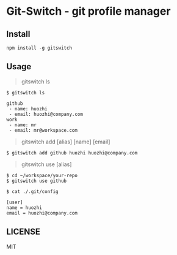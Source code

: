 Git-Switch - git profile manager
===

## Install

```
npm install -g gitswitch
```

## Usage

> gitswitch ls

```
$ gitswitch ls

github
 - name: huozhi
 - email: huozhi@company.com
work
 - name: mr
 - email: mr@workspace.com
```

> gitswitch add [alias] [name] [email]

```
$ gitswitch add github huozhi huozhi@company.com
```

> gitswitch use [alias]

```
$ cd ~/workspace/your-repo
$ gitswitch use github

$ cat ./.git/config

[user]
name = huozhi
email = huozhi@company.com
```

## LICENSE
MIT
